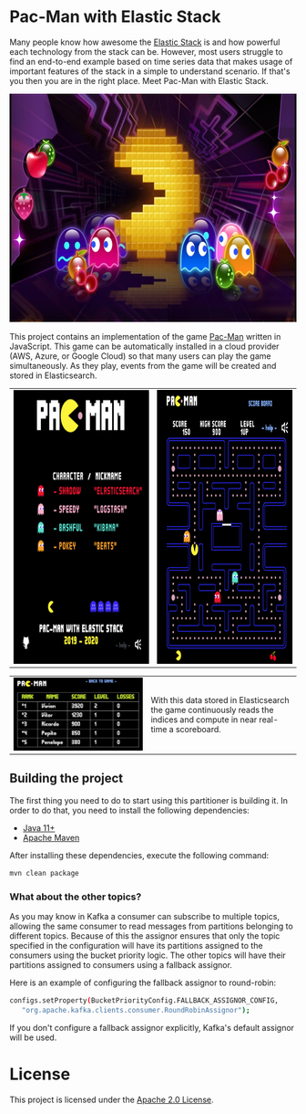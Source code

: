 # Pac-Man with Elastic Stack

Many people know how awesome the [Elastic Stack](https://www.elastic.co/elastic-stack) is and how powerful each technology from the stack can be.
However, most users struggle to find an end-to-end example based on time series data that makes usage of important features of the stack in a simple to understand scenario.
If that's you then you are in the right place. Meet Pac-Man with Elastic Stack.

<img src="images/pacman.jpg" width="900" height="400">

This project contains an implementation of the game [Pac-Man](https://en.wikipedia.org/wiki/Pac-Man) written in JavaScript.
This game can be automatically installed in a cloud provider (AWS, Azure, or Google Cloud) so that many users can play the game simultaneously.
As they play, events from the game will be created and stored in Elasticsearch.

<center>
   <table>
      <tr>
         <td><img src="images/game-start.png" width="480" height="480"></td>
         <td><img src="images/game-run.png" width="480" height="480"></td>
      </tr>
   </table>
</center>

<center>
   <table>
      <tr>
         <td><img src="images/scoreboard.png"></td>
         <td>With this data stored in Elasticsearch the game continuously reads the indices and compute in near real-time a scoreboard.</td>
      </tr>
   </table>
</center>

## Building the project

The first thing you need to do to start using this partitioner is building it. In order to do that, you need to install the following dependencies:

- [Java 11+](https://openjdk.java.net/)
- [Apache Maven](https://maven.apache.org/)

After installing these dependencies, execute the following command:

```bash
mvn clean package
```

### What about the other topics?

As you may know in Kafka a consumer can subscribe to multiple topics, allowing the same consumer to read messages from partitions belonging to different topics.
Because of this the assignor ensures that only the topic specified in the configuration will have its partitions assigned to the consumers using the bucket priority logic.
The other topics will have their partitions assigned to consumers using a fallback assignor.

Here is an example of configuring the fallback assignor to round-robin:

```bash
configs.setProperty(BucketPriorityConfig.FALLBACK_ASSIGNOR_CONFIG,
   "org.apache.kafka.clients.consumer.RoundRobinAssignor");
```

If you don't configure a fallback assignor explicitly, Kafka's default assignor will be used.

# License

This project is licensed under the [Apache 2.0 License](./LICENSE).
